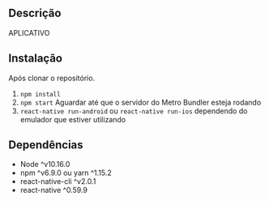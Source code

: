 ## Descrição
APLICATIVO

## Instalação
Após clonar o repositório.
1. `npm install`
2. `npm start`
   Aguardar até que o servidor do Metro Bundler esteja rodando
3. `react-native run-android` ou `react-native run-ios` dependendo do emulador que estiver utilizando

## Dependências
 - Node ^v10.16.0
 - npm ^v6.9.0 ou yarn ^1.15.2
 - react-native-cli ^v2.0.1
 - react-native ^0.59.9
